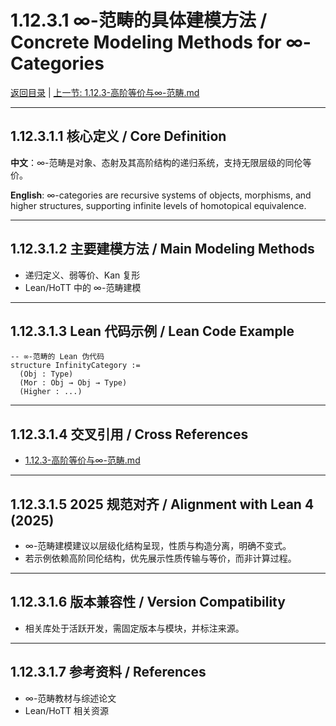 # 1.12.3.1 ∞-范畴的具体建模方法 / Concrete Modeling Methods for ∞-Categories

[返回目录](../CONTINUOUS_PROGRESS.md) | [上一节: 1.12.3-高阶等价与∞-范畴.md](1.12.3-高阶等价与∞-范畴.md)

---

## 1.12.3.1.1 核心定义 / Core Definition

**中文**：∞-范畴是对象、态射及其高阶结构的递归系统，支持无限层级的同伦等价。

**English**: ∞-categories are recursive systems of objects, morphisms, and higher structures, supporting infinite levels of homotopical equivalence.

---

## 1.12.3.1.2 主要建模方法 / Main Modeling Methods

- 递归定义、弱等价、Kan 复形
- Lean/HoTT 中的 ∞-范畴建模

---

## 1.12.3.1.3 Lean 代码示例 / Lean Code Example

```lean
-- ∞-范畴的 Lean 伪代码
structure InfinityCategory :=
  (Obj : Type)
  (Mor : Obj → Obj → Type)
  (Higher : ...)
```

---

## 1.12.3.1.4 交叉引用 / Cross References

- [1.12.3-高阶等价与∞-范畴.md](1.12.3-高阶等价与∞-范畴.md)

---

## 1.12.3.1.5 2025 规范对齐 / Alignment with Lean 4 (2025)

- ∞-范畴建模建议以层级化结构呈现，性质与构造分离，明确不变式。
- 若示例依赖高阶同伦结构，优先展示性质传输与等价，而非计算过程。

---

## 1.12.3.1.6 版本兼容性 / Version Compatibility

- 相关库处于活跃开发，需固定版本与模块，并标注来源。

---

## 1.12.3.1.7 参考资料 / References

- ∞-范畴教材与综述论文
- Lean/HoTT 相关资源
